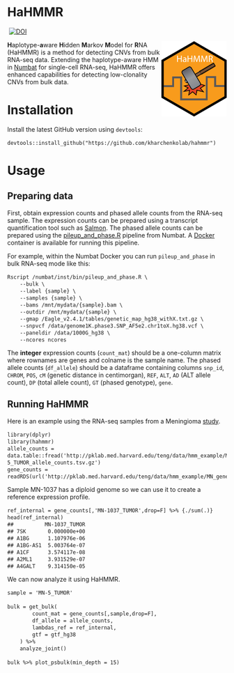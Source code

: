 # HaHMMR

<!-- badges: start -->
[![<kharchenkolab>](https://circleci.com/gh/kharchenkolab/hahmmr.svg?style=svg)](https://app.circleci.com/pipelines/github/kharchenkolab/hahmmr)
[![DOI](https://zenodo.org/badge/DOI/10.5281/zenodo.8342630.svg)](https://doi.org/10.5281/zenodo.8342630)
<!-- badges: end -->

<img src="hahmmr_logo.png" align="right" width="150">

**H**aplotype-**a**ware **H**idden **M**arkov **M**odel for **R**NA (HaHMMR) is a method for detecting CNVs from bulk RNA-seq data. Extending the haplotype-aware HMM in [Numbat](https://github.com/kharchenkolab/numbat) for single-cell RNA-seq, HaHMMR offers enhanced capabilities for detecting low-clonality CNVs from bulk data.

# Installation
Install the latest GitHub version using `devtools`:
```
devtools::install_github("https://github.com/kharchenkolab/hahmmr")
```

# Usage

## Preparing data
First, obtain expression counts and phased allele counts from the RNA-seq sample. The expression counts can be prepared using a transcript quantification tool such as [Salmon](https://salmon.readthedocs.io/en/latest/salmon.html). The phased allele counts can be prepared using the [pileup_and_phase.R](https://kharchenkolab.github.io/numbat/articles/numbat.html#preparing-data) pipeline from Numbat. A [Docker](https://kharchenkolab.github.io/numbat/articles/numbat.html#docker) container is available for running this pipeline.

For example, within the Numbat Docker you can run `pileup_and_phase` in bulk RNA-seq mode like this:
```
Rscript /numbat/inst/bin/pileup_and_phase.R \
    --bulk \
    --label {sample} \
    --samples {sample} \
    --bams /mnt/mydata/{sample}.bam \
    --outdir /mnt/mydata/{sample} \
    --gmap /Eagle_v2.4.1/tables/genetic_map_hg38_withX.txt.gz \
    --snpvcf /data/genome1K.phase3.SNP_AF5e2.chr1toX.hg38.vcf \
    --paneldir /data/1000G_hg38 \
    --ncores ncores
```

The **integer** expression counts (`count_mat`) should be a one-column matrix where rownames are genes and colname is the sample name. The phased allele counts (`df_allele`) should be a dataframe containing columns `snp_id`, `CHROM`, `POS`, `cM` (genetic distance in centimorgan), `REF`, `ALT`, `AD` (ALT allele count), `DP` (total allele count), `GT` (phased genotype), `gene`. 

## Running HaHMMR
Here is an example using the RNA-seq samples from a Meningioma [study](https://pubmed.ncbi.nlm.nih.gov/27548314/).

```
library(dplyr)
library(hahmmr)
allele_counts = data.table::fread('http://pklab.med.harvard.edu/teng/data/hmm_example/MN-5_TUMOR_allele_counts.tsv.gz')
gene_counts = readRDS(url('http://pklab.med.harvard.edu/teng/data/hmm_example/MN_gene_counts.rds'))
```

Sample MN-1037 has a diploid genome so we can use it to create a reference expression profile.

```
ref_internal = gene_counts[,'MN-1037_TUMOR',drop=F] %>% {./sum(.)}
head(ref_internal)
##          MN-1037_TUMOR
## 7SK       0.000000e+00
## A1BG      1.107976e-06
## A1BG-AS1  5.003764e-07
## A1CF      3.574117e-08
## A2ML1     3.931529e-07
## A4GALT    9.314150e-05
```

We can now analyze it using HaHMMR.

```
sample = 'MN-5_TUMOR'

bulk = get_bulk(
        count_mat = gene_counts[,sample,drop=F],
        df_allele = allele_counts,
        lambdas_ref = ref_internal,
        gtf = gtf_hg38
    ) %>% 
    analyze_joint()

bulk %>% plot_psbulk(min_depth = 15)
```
